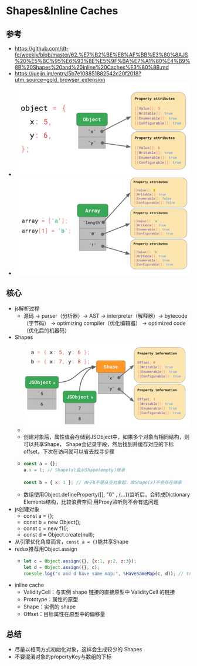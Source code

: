 # Shapes&Inline Caches

## 参考
  - https://github.com/dt-fe/weekly/blob/master/62.%E7%B2%BE%E8%AF%BB%E3%80%8AJS%20%E5%BC%95%E6%93%8E%E5%9F%BA%E7%A1%80%E4%B9%8B%20Shapes%20and%20Inline%20Caches%E3%80%8B.md
  - https://juejin.im/entry/5b7e108851882542c20f2018?utm_source=gold_browser_extension
  - ![对象模型-对象](41808298-e8cce80c-770d-11e8-994b-1d6f30e2bfe3.png)
  - ![对象模型-数组](41808308-0446ba5e-770e-11e8-895a-e2ed7231869d.png)

## 核心
  - js解析过程
    - 源码 -> parser（分析器）-> AST -> interpreter（解释器）-> bytecode（字节码）
    -> optimizing compiler（优化编辑器） -> optimized code（优化后的机器码）
  - Shapes
    - ![Shapes](41808322-2d1566ec-770e-11e8-98f7-ca87edeaa998.png)
    - 创建对象后，属性值会存储到JSObject中，如果多个对象有相同结构，则可以共享Shape，
    Shape会记录字段，然后找到并缓存对应的下标offset，下次在访问就可以省去找寻步骤
    - ```js
      const a = {};
      a.x = 1; // Shape(x)会从Shape(empty)继承

      const b = { x: 1 }; // 由于b不是从空对象起，故Shape(x)不会存在继承
      ```
    - 数组使用Object.defineProperty([], "0" , {...})监听后，会转成Dictionary Elements结构，比较浪费空间
    用Proxy监听则不会有这问题
  - js创建对象
    - const a = {};
    - const b = new Object();
    - const c = new f1();
    - const d = Object.create(null);
  - 从引擎优化角度而言，`const a = {}`能共享Shape
  - redux推荐用Object.assign
    - ```js
      let c = Object.assign({}, {x:1, y:2, z:3});
      let d = Object.assign({}, c);
      console.log("c and d have same map:", %HaveSameMap(c, d)); // true
      ```
  - inline cache
    - ValidityCell：与实例 shape 链接的直接原型中 ValidityCell 的链接
    - Prototype：属性的原型
    - Shape：实例的 shape
    - Offset：目标属性在原型中的偏移量





## 总结
  - 尽量以相同方式初始化对象，这样会生成较少的 Shapes
  - 不要混淆对象的propertyKey与数组的下标







